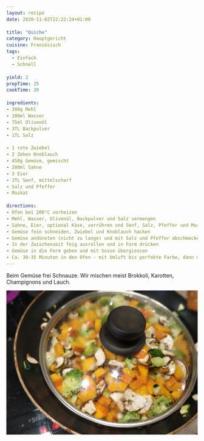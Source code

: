 ```yaml
---
layout: recipe
date: 2020-11-02T22:22:24+01:00

title: "Quiche"
category: Hauptgericht
cuisine: Französisch
tags: 
  - Einfach
  - Schnell

yield: 2
prepTime: 25
cookTime: 20

ingredients:
- 300g Mehl
- 100ml Wasser
- 75ml Olivenöl
- 3TL Backpulver
- 1TL Salz

- 1 rote Zwiebel
- 2 Zehen Knoblauch
- 450g Gemüse, gemischt
- 200ml Sahne
- 3 Eier
- 3TL Senf, mittelscharf
- Salz und Pfeffer
- Muskat

directions:
- Ofen bei 200°C vorheizen
- Mehl, Wasser, Olivenöl, Backpulver und Salz vermengen
- Sahne, Eier, optional Käse, verrühren und Senf, Salz, Pfeffer und Muskat kräftig würzen
- Gemüse fein schneiden, Zwiebel und Knoblauch hacken
- Gemüse andünsten (nicht zu lange) und mit Salz und Pfeffer abschmecken
- In der Zwischenzeit Teig ausrollen und in Form drücken
- Gemüse in die Form geben und mit Sosse übergiessen
- Ca. 30-35 Minuten in den Ofen - mit Umluft bis perfekte Farbe, dann mit Alufolie abdecken und auf Ober-/Unterhitze stellen
---
```


Beim Gemüse frei Schnauze. Wir mischen meist Brokkoli, Karotten, Champignons und Lauch.

![](quiche.jpg)
